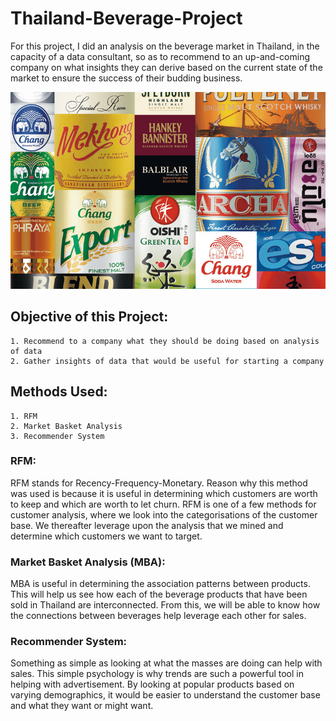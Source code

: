 # Thailand-Beverage-Project
For this project, I did an analysis on the beverage market in Thailand, in the capacity of a data consultant, so as to recommend to an up-and-coming company on what insights they can derive based on the current state of the market to ensure the success of their budding business.

![Thai Beverages](https://github.com/jaotheboss/Thailand-Beverage-Project/blob/master/Thai%20Beverages.jpg)

## Objective of this Project:
    1. Recommend to a company what they should be doing based on analysis of data
    2. Gather insights of data that would be useful for starting a company

## Methods Used:
    1. RFM
    2. Market Basket Analysis
    3. Recommender System
    
### RFM:
RFM stands for Recency-Frequency-Monetary. Reason why this method was used is because it is useful in determining which customers are worth to keep and which are worth to let churn.
RFM is one of a few methods for customer analysis, where we look into the categorisations of the customer base. We thereafter leverage upon the analysis that we mined and determine which customers we want to target.

### Market Basket Analysis (MBA):
MBA is useful in determining the association patterns between products. This will help us see how each of the beverage products that have been sold in Thailand are interconnected.
From this, we will be able to know how the connections between beverages help leverage each other for sales.

### Recommender System:
Something as simple as looking at what the masses are doing can help with sales. This simple psychology is why trends are such a powerful tool in helping with advertisement. By looking at popular products based on varying demographics, it would be easier to understand the customer base and what they want or might want.
